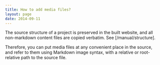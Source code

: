 ```yaml
---
title: How to add media files? 
layout: page 
date: 2014-09-11
---
```


The source structure of a project is preserved in the built website, and all
non-markdown content files are copied verbatim. See [/manual/structure]. 

Therefore, you can put media files at any convenient place in the source, and
refer to them using Markdown image syntax, with a relative or root-relative
path to the source file.
